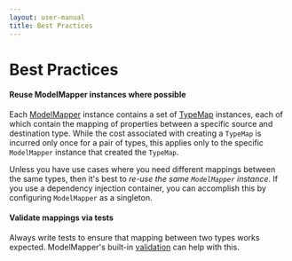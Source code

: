 ```yaml
---
layout: user-manual
title: Best Practices
---
```


# Best Practices

#### Reuse ModelMapper instances where possible

Each [ModelMapper](http://modelmapper.org/javadoc/org/modelmapper/ModelMapper.html) instance contains a set of [TypeMap](http://modelmapper.org/javadoc/org/modelmapper/TypeMap.html) instances, each of which contain the mapping of properties between a specific source and destination type. While the cost associated with creating a `TypeMap` is incurred only once for a pair of types, this applies only to the specific `ModelMapper` instance that created the `TypeMap`.

Unless you have use cases where you need different mappings between the same types, then it's best to _re-use the same `ModelMapper` instance_. If you use a dependency injection container, you can accomplish this by configuring `ModelMapper` as a singleton.

#### Validate mappings via tests

Always write tests to ensure that mapping between two types works expected. ModelMapper's built-in [validation](/user-manual/validation/) can help with this.